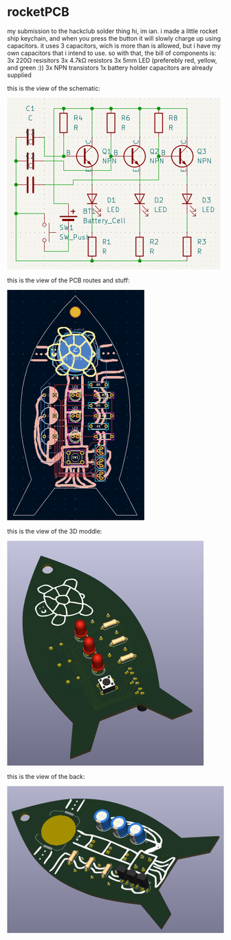 # rocketPCB
my submission to the hackclub solder thing
hi, im ian. i made a little rocket ship keychain, and when you press the button it will slowly charge up using capacitors. it uses 3 capacitors, wich is more than is allowed, but i have my own capacitors that i intend to use. so with that, the bill of components is:
3x 220Ω resisitors
3x 4.7kΩ resistors
3x 5mm LED (preferebly red, yellow, and green :))
3x NPN transistors
1x battery holder
capacitors are already supplied

this is the view of the schematic:

![Schematic View](/rocketShip/SchematicView.png)

this is the view of the PCB routes and stuff:

![PCB View](/rocketShip/PCBView.png)

this is the view of the 3D moddle:

![3D View](/rocketShip/3DView.png)

this is the view of the back:

![Back View](/rocketShip/BackView.png)
